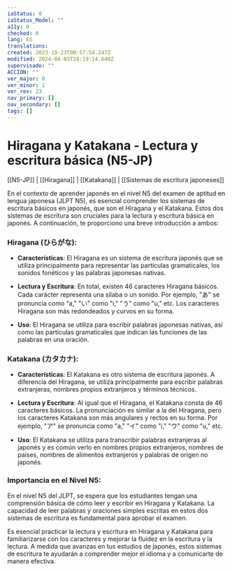 ```yaml
---
iaStatus: 0
iaStatus_Model: ""
a11y: 0
checked: 0
lang: ES
translations: 
created: 2023-10-23T00:57:54.247Z
modified: 2024-04-03T20:19:14.640Z
supervisado: ""
ACCION: ""
ver_major: 0
ver_minor: 1
ver_rev: 23
nav_primary: []
nav_secondary: []
tags: []
---
```

# Hiragana y Katakana - Lectura y escritura básica (N5-JP)

[[N5-JP]] | [[Hiragana]] | [[Katakana]] | [[Sistemas de escritura japoneses]]

En el contexto de aprender japonés en el nivel N5 del examen de aptitud en lengua japonesa (JLPT N5), es esencial comprender los sistemas de escritura básicos en japonés, que son el Hiragana y el Katakana. Estos dos sistemas de escritura son cruciales para la lectura y escritura básica en japonés. A continuación, te proporciono una breve introducción a ambos:

### Hiragana (ひらがな):

- **Características**: El Hiragana es un sistema de escritura japonés que se utiliza principalmente para representar las partículas gramaticales, los sonidos fonéticos y las palabras japonesas nativas.
    
- **Lectura y Escritura**: En total, existen 46 caracteres Hiragana básicos. Cada carácter representa una sílaba o un sonido. Por ejemplo, "あ" se pronuncia como "a," "い" como "i," "う" como "u," etc. Los caracteres Hiragana son más redondeados y curvos en su forma.
    
- **Uso**: El Hiragana se utiliza para escribir palabras japonesas nativas, así como las partículas gramaticales que indican las funciones de las palabras en una oración.
    

### Katakana (カタカナ):

- **Características**: El Katakana es otro sistema de escritura japonés. A diferencia del Hiragana, se utiliza principalmente para escribir palabras extranjeras, nombres propios extranjeros y términos técnicos.
    
- **Lectura y Escritura**: Al igual que el Hiragana, el Katakana consta de 46 caracteres básicos. La pronunciación es similar a la del Hiragana, pero los caracteres Katakana son más angulares y rectos en su forma. Por ejemplo, "ア" se pronuncia como "a," "イ" como "i," "ウ" como "u," etc.
    
- **Uso**: El Katakana se utiliza para transcribir palabras extranjeras al japonés y es común verlo en nombres propios extranjeros, nombres de países, nombres de alimentos extranjeros y palabras de origen no japonés.
    

### Importancia en el Nivel N5:

En el nivel N5 del JLPT, se espera que los estudiantes tengan una comprensión básica de cómo leer y escribir en Hiragana y Katakana. La capacidad de leer palabras y oraciones simples escritas en estos dos sistemas de escritura es fundamental para aprobar el examen.

Es esencial practicar la lectura y escritura en Hiragana y Katakana para familiarizarse con los caracteres y mejorar la fluidez en la escritura y la lectura. A medida que avanzas en tus estudios de japonés, estos sistemas de escritura te ayudarán a comprender mejor el idioma y a comunicarte de manera efectiva.